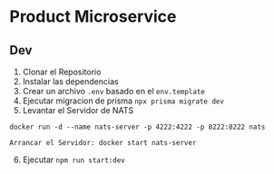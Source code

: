# Product Microservice


## Dev

1. Clonar el Repositorio
2. Instalar las dependencias
3. Crear un archivo `.env` basado en el `env.template`
4. Ejecutar migracion de prisma `npx prisma migrate dev`
5. Levantar el Servidor de NATS
```
docker run -d --name nats-server -p 4222:4222 -p 8222:8222 nats
```
```
Arrancar el Servidor: docker start nats-server
```
6. Ejecutar `npm run start:dev`
